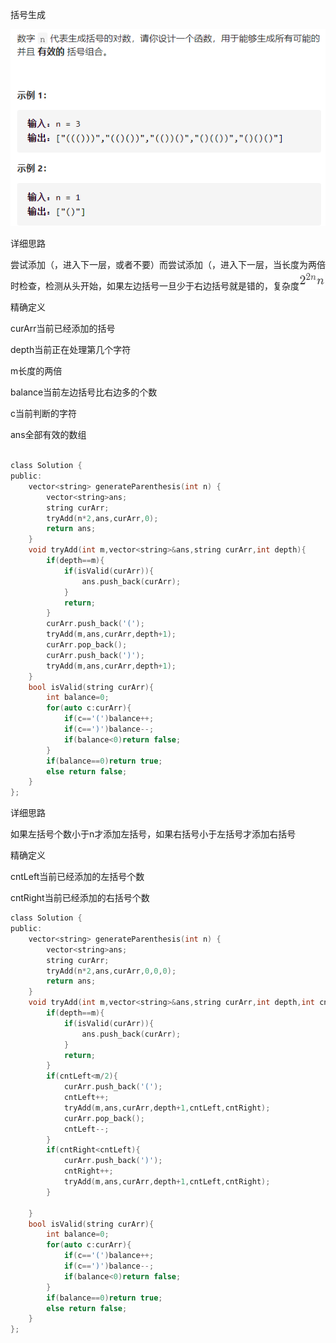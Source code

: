 括号生成

![img](image/1627263231715.png)

详细思路

尝试添加（，进入下一层，或者不要）而尝试添加（，进入下一层，当长度为两倍时检查，检测从头开始，如果左边括号一旦少于右边括号就是错的，复杂度![img](image/1627265414884.png)

精确定义

curArr当前已经添加的括号

depth当前正在处理第几个字符

m长度的两倍

balance当前左边括号比右边多的个数

c当前判断的字符

ans全部有效的数组

```c

class Solution {
public:
    vector<string> generateParenthesis(int n) {
        vector<string>ans;
        string curArr;
        tryAdd(n*2,ans,curArr,0);
        return ans;
    }
    void tryAdd(int m,vector<string>&ans,string curArr,int depth){
        if(depth==m){
            if(isValid(curArr)){
                ans.push_back(curArr);
            }
            return;
        }
        curArr.push_back('(');
        tryAdd(m,ans,curArr,depth+1);
        curArr.pop_back();
        curArr.push_back(')');
        tryAdd(m,ans,curArr,depth+1);
    }
    bool isValid(string curArr){
        int balance=0;
        for(auto c:curArr){
            if(c=='(')balance++;
            if(c==')')balance--;
            if(balance<0)return false;
        }
        if(balance==0)return true;
        else return false;
    }
};


```




详细思路

如果左括号个数小于n才添加左括号，如果右括号小于左括号才添加右括号

精确定义

cntLeft当前已经添加的左括号个数

cntRight当前已经添加的右括号个数

```c
class Solution {
public:
    vector<string> generateParenthesis(int n) {
        vector<string>ans;
        string curArr;
        tryAdd(n*2,ans,curArr,0,0,0);
        return ans;
    }
    void tryAdd(int m,vector<string>&ans,string curArr,int depth,int cntLeft,int cntRight){
        if(depth==m){
            if(isValid(curArr)){
                ans.push_back(curArr);
            }
            return;
        }
        if(cntLeft<m/2){
            curArr.push_back('(');
            cntLeft++;
            tryAdd(m,ans,curArr,depth+1,cntLeft,cntRight);
            curArr.pop_back();
            cntLeft--;
        }
        if(cntRight<cntLeft){
            curArr.push_back(')');
            cntRight++;
            tryAdd(m,ans,curArr,depth+1,cntLeft,cntRight);
        }

    }
    bool isValid(string curArr){
        int balance=0;
        for(auto c:curArr){
            if(c=='(')balance++;
            if(c==')')balance--;
            if(balance<0)return false;
        }
        if(balance==0)return true;
        else return false;
    }
};
```

